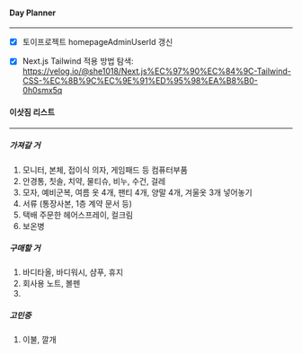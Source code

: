 
#### Day Planner
---
- [x] 토이프로젝트 homepageAdminUserId 갱신
- [x] Next.js Tailwind 적용 방법 탐색: https://velog.io/@she1018/Next.js%EC%97%90%EC%84%9C-Tailwind-CSS-%EC%8B%9C%EC%9E%91%ED%95%98%EA%B8%B0-0h0smx5q


#### 이삿짐 리스트
---
##### 가져갈 거
1. 모니터, 본체, 접이식 의자, 게임패드 등 컴퓨터부품
2. 안경통, 칫솔, 치약, 물티슈, 비누, 수건, 걸레
3. 모자, 예비군복, 여름 옷 4개, 팬티 4개, 양말 4개, 겨울옷 3개 넣어놓기
4. 서류 (통장사본, 1층 계약 문서 등)
5. 택배 주문한 헤어스프레이, 컬크림
6. 보온병

##### 구매할 거
1. 바디타올, 바디워시, 샴푸, 휴지
2. 회사용 노트, 볼펜
3. 

##### 고민중
1. 이불, 깔개
